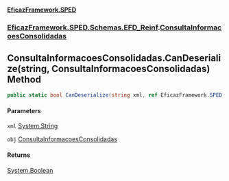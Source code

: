 #### [EficazFramework.SPED](EficazFrameworkSPED.md 'EficazFramework SPED')
### [EficazFramework.SPED.Schemas.EFD_Reinf](EficazFramework.SPED.Schemas.EFD_Reinf.md 'EficazFramework.SPED.Schemas.EFD_Reinf').[ConsultaInformacoesConsolidadas](EficazFramework.SPED.Schemas.EFD_Reinf/ConsultaInformacoesConsolidadas.md 'EficazFramework.SPED.Schemas.EFD_Reinf.ConsultaInformacoesConsolidadas')

## ConsultaInformacoesConsolidadas.CanDeserialize(string, ConsultaInformacoesConsolidadas) Method

```csharp
public static bool CanDeserialize(string xml, ref EficazFramework.SPED.Schemas.EFD_Reinf.ConsultaInformacoesConsolidadas obj);
```
#### Parameters

<a name='EficazFramework.SPED.Schemas.EFD_Reinf.ConsultaInformacoesConsolidadas.CanDeserialize(string,EficazFramework.SPED.Schemas.EFD_Reinf.ConsultaInformacoesConsolidadas).xml'></a>

`xml` [System.String](https://docs.microsoft.com/en-us/dotnet/api/System.String 'System.String')

<a name='EficazFramework.SPED.Schemas.EFD_Reinf.ConsultaInformacoesConsolidadas.CanDeserialize(string,EficazFramework.SPED.Schemas.EFD_Reinf.ConsultaInformacoesConsolidadas).obj'></a>

`obj` [ConsultaInformacoesConsolidadas](EficazFramework.SPED.Schemas.EFD_Reinf/ConsultaInformacoesConsolidadas.md 'EficazFramework.SPED.Schemas.EFD_Reinf.ConsultaInformacoesConsolidadas')

#### Returns
[System.Boolean](https://docs.microsoft.com/en-us/dotnet/api/System.Boolean 'System.Boolean')